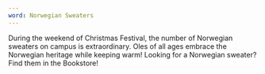 ```yaml
---
word: Norwegian Sweaters
---
```


During the weekend of Christmas Festival, the number of Norwegian sweaters on campus is extraordinary. Oles of all ages embrace the Norwegian heritage while keeping warm! Looking for a Norwegian sweater? Find them in the Bookstore!

